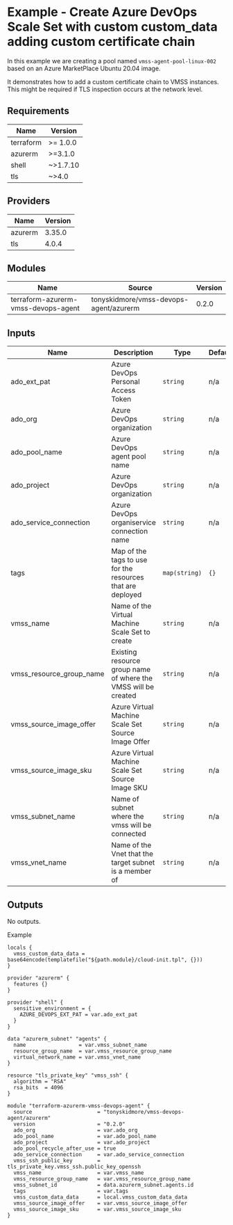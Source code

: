# Example - Create Azure DevOps Scale Set with custom custom_data adding custom certificate chain

In this example we are creating a pool named `vmss-agent-pool-linux-002` based on an Azure MarketPlace Ubuntu 20.04 image.

It demonstrates how to add a custom certificate chain to VMSS instances.  This might be required if TLS inspection occurs at the network level.

<!-- BEGIN_TF_DOCS -->

## Requirements

| Name | Version |
|------|---------|
| terraform | >= 1.0.0 |
| azurerm | >=3.1.0 |
| shell | ~>1.7.10 |
| tls | ~>4.0 |
## Providers

| Name | Version |
|------|---------|
| azurerm | 3.35.0 |
| tls | 4.0.4 |
## Modules

| Name | Source | Version |
|------|--------|---------|
| terraform-azurerm-vmss-devops-agent | tonyskidmore/vmss-devops-agent/azurerm | 0.2.0 |
## Inputs

| Name | Description | Type | Default | Required |
|------|-------------|------|---------|:--------:|
| ado\_ext\_pat | Azure DevOps Personal Access Token | `string` | n/a | yes |
| ado\_org | Azure DevOps organization | `string` | n/a | yes |
| ado\_pool\_name | Azure DevOps agent pool name | `string` | n/a | yes |
| ado\_project | Azure DevOps organization | `string` | n/a | yes |
| ado\_service\_connection | Azure DevOps organiservice connection name | `string` | n/a | yes |
| tags | Map of the tags to use for the resources that are deployed | `map(string)` | `{}` | no |
| vmss\_name | Name of the Virtual Machine Scale Set to create | `string` | n/a | yes |
| vmss\_resource\_group\_name | Existing resource group name of where the VMSS will be created | `string` | n/a | yes |
| vmss\_source\_image\_offer | Azure Virtual Machine Scale Set Source Image Offer | `string` | n/a | yes |
| vmss\_source\_image\_sku | Azure Virtual Machine Scale Set Source Image SKU | `string` | n/a | yes |
| vmss\_subnet\_name | Name of subnet where the vmss will be connected | `string` | n/a | yes |
| vmss\_vnet\_name | Name of the Vnet that the target subnet is a member of | `string` | n/a | yes |
## Outputs

No outputs.

Example

```hcl
locals {
  vmss_custom_data_data = base64encode(templatefile("${path.module}/cloud-init.tpl", {}))
}

provider "azurerm" {
  features {}
}

provider "shell" {
  sensitive_environment = {
    AZURE_DEVOPS_EXT_PAT = var.ado_ext_pat
  }
}

data "azurerm_subnet" "agents" {
  name                 = var.vmss_subnet_name
  resource_group_name  = var.vmss_resource_group_name
  virtual_network_name = var.vmss_vnet_name
}

resource "tls_private_key" "vmss_ssh" {
  algorithm = "RSA"
  rsa_bits  = 4096
}

module "terraform-azurerm-vmss-devops-agent" {
  source                     = "tonyskidmore/vmss-devops-agent/azurerm"
  version                    = "0.2.0"
  ado_org                    = var.ado_org
  ado_pool_name              = var.ado_pool_name
  ado_project                = var.ado_project
  ado_pool_recycle_after_use = true
  ado_service_connection     = var.ado_service_connection
  vmss_ssh_public_key        = tls_private_key.vmss_ssh.public_key_openssh
  vmss_name                  = var.vmss_name
  vmss_resource_group_name   = var.vmss_resource_group_name
  vmss_subnet_id             = data.azurerm_subnet.agents.id
  tags                       = var.tags
  vmss_custom_data_data      = local.vmss_custom_data_data
  vmss_source_image_offer    = var.vmss_source_image_offer
  vmss_source_image_sku      = var.vmss_source_image_sku
}
```
<!-- END_TF_DOCS -->
